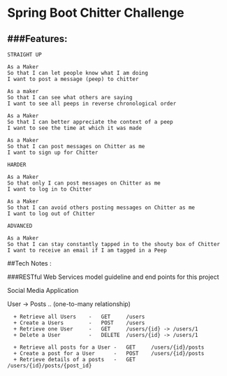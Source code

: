 Spring Boot Chitter Challenge
=================

###Features:
-------

```
STRAIGHT UP

As a Maker
So that I can let people know what I am doing  
I want to post a message (peep) to chitter

As a maker
So that I can see what others are saying  
I want to see all peeps in reverse chronological order

As a Maker
So that I can better appreciate the context of a peep
I want to see the time at which it was made

As a Maker
So that I can post messages on Chitter as me
I want to sign up for Chitter

HARDER

As a Maker
So that only I can post messages on Chitter as me
I want to log in to Chitter

As a Maker
So that I can avoid others posting messages on Chitter as me
I want to log out of Chitter

ADVANCED

As a Maker
So that I can stay constantly tapped in to the shouty box of Chitter
I want to receive an email if I am tagged in a Peep
```

##Tech Notes :

###RESTful Web Services model guideline and end points for this project

Social Media Application

User -> Posts .. (one-to-many relationship)
```
  + Retrieve all Users    -   GET     /users
  + Create a Users        -   POST    /users
  + Retrieve one User     -   GET     /users/{id} -> /users/1
  + Delete a User         -   DELETE  /users/{id} -> /users/1

  + Retrieve all posts for a User -   GET     /users/{id}/posts
  + Create a post for a User      -   POST    /users/{id}/posts
  + Retrieve details of a posts   -   GET     /users/{id}/posts/{post_id}
```